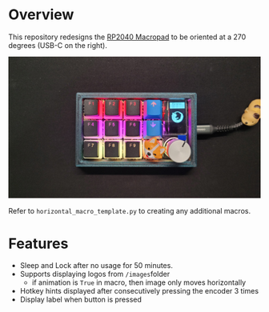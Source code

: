 # Overview
This repository redesigns the [RP2040 Macropad](https://learn.adafruit.com/adafruit-macropad-rp2040/overview) to be oriented at a 270 degrees (USB-C on the right).

![rp2040 example](./images/rp2040_horizontal.jpg)

Refer to `horizontal_macro_template.py` to creating any additional macros.

# Features
- Sleep and Lock after no usage for 50 minutes.
- Supports displaying logos from `/images`folder
  - if animation is `True` in macro, then image only moves horizontally
- Hotkey hints displayed after consecutively pressing the encoder 3 times
- Display label when button is pressed